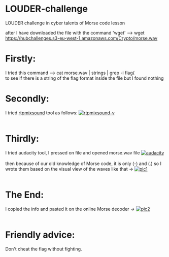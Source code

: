 # LOUDER-challenge
LOUDER challenge in cyber talents of Morse code lesson

after I have downloaded the file with the command 'wget'
--> wget https://hubchallenges.s3-eu-west-1.amazonaws.com/Crypto/morse.wav
# Firstly:
I tried this command -->
 cat morse.wav | strings | grep -i flag{ <br>
to see if there is a string of the flag format inside the file but I found nothing
# Secondly:
I tried <a href="https://www.kali.org/tools/rtpmixsound/">rtpmixsound</a> tool
as follows:
<a href="https://imgbb.com/"><img src="https://i.ibb.co/HhwpYV1/rtpmixsound-v.png" alt="rtpmixsound-v" border="0"></a><br /><br />
# Thirdly:
I tried audacity tool, I pressed on file and opened morse.wav file
<a href="https://ibb.co/djG5fPQ"><img src="https://i.ibb.co/9csrpbq/audacity.png" alt="audacity" border="0"></a><br /><br />
then because of our old knowledge of Morse code, it is only (-) and (.)
so I wrote them based on the visual view of the waves like that ->
<a href="https://ibb.co/z6b3660"><img src="https://i.ibb.co/qJ9HJJP/pic1.jpg" alt="pic1" border="0"></a><br /><br />
# The End:
I copied the info and pasted it on the online Morse decoder ->
<a href="https://ibb.co/Qd5rRFc"><img src="https://i.ibb.co/cLmDHcv/pic2.jpg" alt="pic2" border="0"></a><br /><br />

# Friendly advice:
Don't cheat the flag without fighting.
